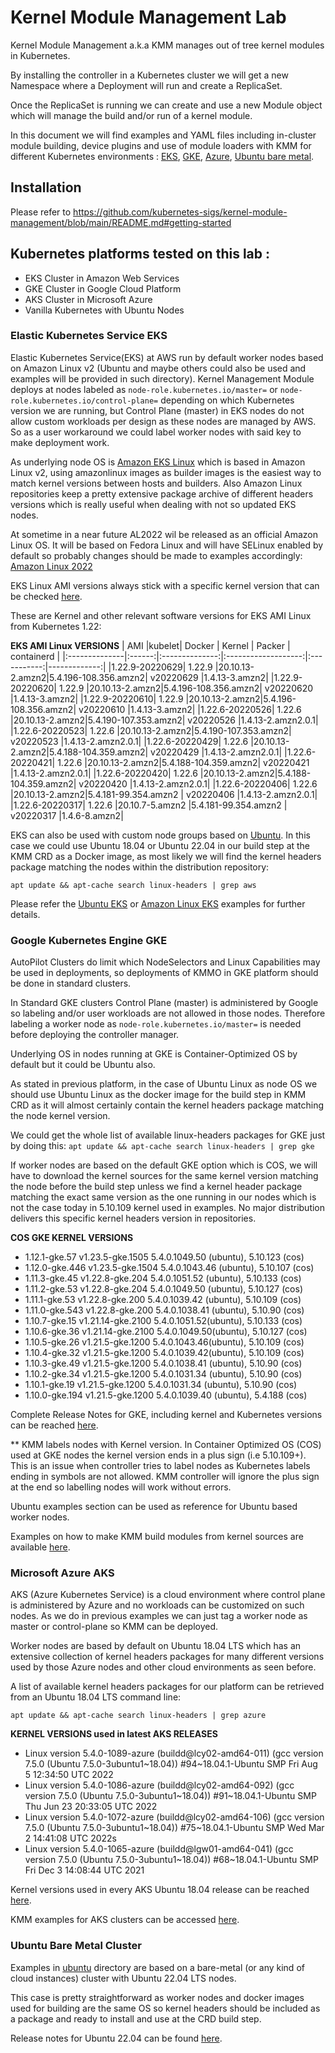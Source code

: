 # Kernel Module Management Lab 

Kernel Module Management a.k.a KMM manages out of tree kernel modules in Kubernetes.

By installing the controller in a Kubernetes cluster we will get a new Namespace where a Deployment will run and create a ReplicaSet.

Once the ReplicaSet is running we can create and use a new Module object which will manage the build and/or run of a kernel module.

In this document we will find examples and YAML files including in-cluster module building, device plugins and use of module loaders with KMM for different Kubernetes environments : [EKS](#elastic-kubernetes-service-eks), [GKE](#google-kubernetes-engine-gke), [Azure](#microsoft-azure-aks), [Ubuntu bare metal](#ubuntu-bare-metal-cluster). 

## Installation

Please refer to https://github.com/kubernetes-sigs/kernel-module-management/blob/main/README.md#getting-started

## Kubernetes platforms tested on this lab :

- EKS Cluster in Amazon Web Services
- GKE Cluster in Google Cloud Platform
- AKS Cluster in Microsoft Azure
- Vanilla Kubernetes with Ubuntu Nodes

###  Elastic Kubernetes Service EKS

Elastic Kubernetes Service(EKS) at AWS run by default worker nodes based on Amazon Linux v2 (Ubuntu and maybe others could also be used and examples will be provided in such directory).
Kernel Management Module deploys at nodes labeled as `node-role.kubernetes.io/master=` or `node-role.kubernetes.io/control-plane=` depending on which Kubernetes version we are running, but Control Plane (master) in EKS nodes do not allow custom workloads per design as these nodes are managed by AWS.
So as a user workaround we could label worker nodes with said key to make deployment work.

As underlying node OS is [Amazon EKS Linux](https://github.com/awslabs/amazon-eks-ami) which is based in Amazon Linux v2, using amazonlinux images as builder images is the easiest way to match kernel versions between hosts and builders. Also Amazon Linux repositories keep a pretty extensive package archive of different headers versions which is really useful when dealing with not so updated EKS nodes.

At sometime in a near future AL2022 wil be released as an official Amazon Linux OS. It will be based on Fedora Linux and will have SELinux enabled by default so probably changes should be made to examples accordingly:
[Amazon Linux 2022](https://docs.aws.amazon.com/linux/al2022/release-notes/planned-changes.html)

EKS Linux AMI versions always stick with a specific kernel version that can be checked [here](https://github.com/awslabs/amazon-eks-ami/blob/master/CHANGELOG.md).

These are Kernel and other relevant software versions for EKS AMI Linux from Kubernetes 1.22:

**EKS AMI Linux VERSIONS** 
|      AMI      |kubelet|      Docker     |       Kernel        |   Packer    |  containerd  |
|:--------------|:------:|:--------------:|:-------------------:|:-----------:|-------------:|
|1.22.9-20220629| 1.22.9 |20.10.13-2.amzn2|5.4.196-108.356.amzn2|  v20220629  |1.4.13-3.amzn2|
|1.22.9-20220620| 1.22.9 |20.10.13-2.amzn2|5.4.196-108.356.amzn2|  v20220620  |1.4.13-3.amzn2|
|1.22.9-20220610| 1.22.9 |20.10.13-2.amzn2|5.4.196-108.356.amzn2|  v20220610  |1.4.13-3.amzn2|
|1.22.6-20220526| 1.22.6 |20.10.13-2.amzn2|5.4.190-107.353.amzn2|  v20220526  |1.4.13-2.amzn2.0.1|
|1.22.6-20220523| 1.22.6 |20.10.13-2.amzn2|5.4.190-107.353.amzn2|  v20220523  |1.4.13-2.amzn2.0.1|
|1.22.6-20220429| 1.22.6 |20.10.13-2.amzn2|5.4.188-104.359.amzn2|  v20220429  |1.4.13-2.amzn2.0.1|
|1.22.6-20220421| 1.22.6 |20.10.13-2.amzn2|5.4.188-104.359.amzn2|  v20220421  |1.4.13-2.amzn2.0.1|
|1.22.6-20220420| 1.22.6 |20.10.13-2.amzn2|5.4.188-104.359.amzn2|  v20220420  |1.4.13-2.amzn2.0.1|
|1.22.6-20220406| 1.22.6 |20.10.13-2.amzn2|5.4.181-99.354.amzn2 |  v20220406  |1.4.13-2.amzn2.0.1|
|1.22.6-20220317| 1.22.6 |20.10.7-5.amzn2 |5.4.181-99.354.amzn2 |  v20220317  |1.4.6-8.amzn2|

EKS can also be used with custom node groups based on [Ubuntu](https://cloud-images.ubuntu.com/docs/aws/eks/). In this case we could use Ubuntu 18.04 or Ubuntu 22.04 in our build step at the KMM CRD as a Docker image, as most likely we will find the kernel headers package matching the nodes within the distribution repository:

``
apt update && apt-cache search linux-headers | grep aws
``

Please refer the [Ubuntu EKS](aws/ubuntu-kmm-kmod.yaml) or [Amazon Linux EKS](aws/kmm-kmod.yaml) examples for further details.
 
### Google Kubernetes Engine GKE

AutoPilot Clusters do limit which NodeSelectors and Linux Capabilities may be used in deployments, so deployments of KMMO in GKE platform should be done in standard clusters.

In Standard GKE clusters Control Plane (master) is administered by Google so labeling and/or user workloads are not allowed in those nodes. Therefore labeling a worker node as `node-role.kubernetes.io/master=` is needed before deploying the controller manager.

Underlying OS in nodes running at GKE is Container-Optimized OS by default but it could be Ubuntu also.

As stated in previous platform, in the case of Ubuntu Linux as node OS we should use Ubuntu Linux as the docker image for the build step in KMM CRD as it will almost certainly contain the kernel headers package matching the node kernel version. 

We could get the whole list of available linux-headers packages for GKE just by doing this:
``
apt update && apt-cache search linux-headers | grep gke
``


If worker nodes are based on the default GKE option which is COS, we will have to download the kernel sources for the same kernel version matching the node before the build step unless we find a kernel header package matching the exact same version as the one running in our nodes which is not the case today in 5.10.109 kernel used in examples. No major distribution delivers this specific kernel headers version in repositories.


**COS GKE KERNEL VERSIONS**
+ 1.12.1-gke.57	v1.23.5-gke.1505	5.4.0.1049.50 (ubuntu), 5.10.123 (cos)
+ 1.12.0-gke.446	v1.23.5-gke.1504	5.4.0.1043.46 (ubuntu), 5.10.107 (cos)
+ 1.11.3-gke.45	v1.22.8-gke.204	5.4.0.1051.52 (ubuntu), 5.10.133 (cos)
+ 1.11.2-gke.53	v1.22.8-gke.204	5.4.0.1049.50 (ubuntu), 5.10.127 (cos)
+ 1.11.1-gke.53	v1.22.8-gke.200	5.4.0.1039.42 (ubuntu), 5.10.109 (cos)
+ 1.11.0-gke.543	v1.22.8-gke.200	5.4.0.1038.41 (ubuntu), 5.10.90 (cos)
+ 1.10.7-gke.15	v1.21.14-gke.2100	5.4.0.1051.52(ubuntu), 5.10.133 (cos)
+ 1.10.6-gke.36	v1.21.14-gke.2100	5.4.0.1049.50(ubuntu), 5.10.127 (cos)
+ 1.10.5-gke.26	v1.21.5-gke.1200	5.4.0.1043.46(ubuntu), 5.10.109 (cos)
+ 1.10.4-gke.32	v1.21.5-gke.1200	5.4.0.1039.42(ubuntu), 5.10.109 (cos)
+ 1.10.3-gke.49	v1.21.5-gke.1200	5.4.0.1038.41 (ubuntu), 5.10.90 (cos)
+ 1.10.2-gke.34	v1.21.5-gke.1200	5.4.0.1031.34 (ubuntu), 5.10.90 (cos)
+ 1.10.1-gke.19	v1.21.5-gke.1200	5.4.0.1031.34 (ubuntu), 5.10.90 (cos)
+ 1.10.0-gke.194	v1.21.5-gke.1200	5.4.0.1039.40 (ubuntu), 5.4.188 (cos)

Complete Release Notes for GKE, including kernel and Kubernetes versions can be reached [here](https://cloud.google.com/kubernetes-engine/docs/release-notes).

** KMM labels nodes with Kernel version.
 In Container Optimized OS (COS) used at GKE nodes the kernel version ends in a plus sign (i.e 5.10.109+). This is an issue when controller tries to label nodes as Kubernetes labels ending in symbols are not allowed. KMM controller will ignore the plus sign at the end so labelling nodes will work without errors.

Ubuntu examples section can be used as reference for Ubuntu based worker nodes.

Examples on how to make KMM build modules from kernel sources are available [here](gce/kmm-driver.yaml).

### Microsoft Azure AKS

AKS (Azure Kubernetes Service) is a cloud environment where control plane is administered by Azure and no workloads can be customized on such nodes. As we do in previous examples we can just tag a worker node as master or control-plane so KMM can be deployed.

Worker nodes are based by default on Ubuntu 18.04 LTS which has an extensive collection of kernel headers packages for many different versions used by those Azure nodes and other cloud environments as seen before.

A list of available kernel headers packages for our platform can be retrieved from an Ubuntu 18.04 LTS command line:

``
apt update && apt-cache search linux-headers | grep azure
``

**KERNEL VERSIONS used in latest AKS RELEASES**

+ Linux version 5.4.0-1089-azure (buildd@lcy02-amd64-011) (gcc version 7.5.0 (Ubuntu 7.5.0-3ubuntu1~18.04)) #94~18.04.1-Ubuntu SMP Fri Aug 5 12:34:50 UTC 2022
+ Linux version 5.4.0-1086-azure (buildd@lcy02-amd64-092) (gcc version 7.5.0 (Ubuntu 7.5.0-3ubuntu1~18.04)) #91~18.04.1-Ubuntu SMP Thu Jun 23 20:33:05 UTC 2022
+ Linux version 5.4.0-1072-azure (buildd@lcy02-amd64-106) (gcc version 7.5.0 (Ubuntu 7.5.0-3ubuntu1~18.04)) #75~18.04.1-Ubuntu SMP Wed Mar 2 14:41:08 UTC 2022s
+ Linux version 5.4.0-1065-azure (buildd@lgw01-amd64-041) (gcc version 7.5.0 (Ubuntu 7.5.0-3ubuntu1~18.04)) #68~18.04.1-Ubuntu SMP Fri Dec 3 14:08:44 UTC 2021

Kernel versions used in every AKS Ubuntu 18.04 release can be reached [here](https://github.com/Azure/AKS/tree/master/vhd-notes/aks-ubuntu/AKSUbuntu-1804).

KMM examples for AKS clusters can be accessed [here](azure/kmm-kmod.yaml).

### Ubuntu Bare Metal Cluster

Examples in [ubuntu](ubuntu/kmm-kmod.yaml) directory are based on a bare-metal (or any kind of cloud instances) cluster with Ubuntu 22.04 LTS nodes.

This case is pretty straightforward as worker nodes and docker images used for building are the same OS so kernel headers should be included as a package and ready to install and use at the CRD build step.

Release notes for Ubuntu 22.04 can be found [here](https://discourse.ubuntu.com/t/jammy-jellyfish-release-notes/24668).

